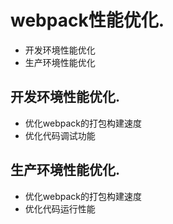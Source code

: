 # webpack性能优化.
* 开发环境性能优化
* 生产环境性能优化

## 开发环境性能优化.
* 优化webpack的打包构建速度
* 优化代码调试功能

## 生产环境性能优化.
* 优化webpack的打包构建速度
* 优化代码运行性能